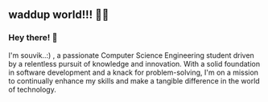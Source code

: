 ## waddup world!!! 😮‍💨

### Hey there! 👋 
I'm souvik..:) , a passionate Computer Science Engineering student driven by a relentless pursuit of knowledge and innovation. With a solid foundation in software development and a knack for problem-solving, I'm on a mission to continually enhance my skills and make a tangible difference in the world of technology.


<!--
**souvikdebbarma/souvikdebbarma** is a ✨ _special_ ✨ repository because its `README.md` (this file) appears on your GitHub profile.

Here are some ideas to get you started:

- 🔭 I’m currently working on ...
- 🌱 I’m currently learning ...
- 👯 I’m looking to collaborate on ...
- 🤔 I’m looking for help with ...
- 💬 Ask me about ...
- 📫 How to reach me: ...
- 😄 Pronouns: ...
- ⚡ Fun fact: ...
-->

